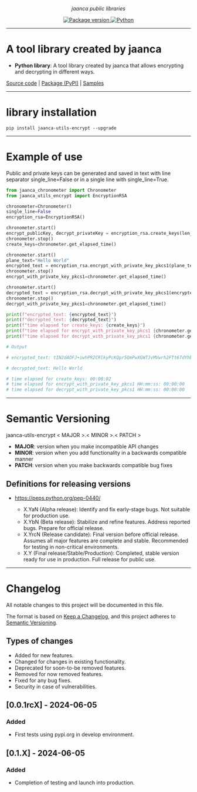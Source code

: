 <p align="center">
    <em>jaanca public libraries</em>
</p>

<p align="center">
<a href="https://pypi.org/project/jaanca-utils-encrypt" target="_blank">
    <img src="https://img.shields.io/pypi/v/jaanca-utils-encrypt?color=blue&label=PyPI%20Package" alt="Package version">
</a>
<a href="(https://www.python.org" target="_blank">
    <img src="https://img.shields.io/badge/Python-%5B%3E%3D3.8%2C%3C%3D3.11%5D-blue" alt="Python">
</a>
</p>


---

#  A tool library created by jaanca

* **Python library**: A tool library created by jaanca that allows encrypting and decrypting in different ways.

[Source code](https://github.com/jaanca/python-libraries/tree/main/jaanca-utils-encrypt)
| [Package (PyPI)](https://pypi.org/project/jaanca-utils-encrypt/)
| [Samples](https://github.com/jaanca/python-libraries/tree/main/jaanca-utils-encrypt/samples)

---

# library installation
```console
pip install jaanca-utils-encrypt --upgrade
```

---
# Example of use

Public and private keys can be generated and saved in text with line separator single_line=False or in a single line with single_line=True.

```Python
from jaanca_chronometer import Chronometer
from jaanca_utils_encrypt import EncryptionRSA

chronometer=Chronometer()
single_line=False
encryption_rsa=EncryptionRSA()

chronometer.start()
encrypt_publicKey, decrypt_privateKey = encryption_rsa.create_keys(len_key_in_bits=2048,single_line=single_line)
chronometer.stop()
create_keys=chronometer.get_elapsed_time()

chronometer.start()
plane_text="Hello World"
encrypted_text = encryption_rsa.encrypt_with_private_key_pkcs1(plane_text,encrypt_publicKey)
chronometer.stop()
encrypt_with_private_key_pkcs1=chronometer.get_elapsed_time()

chronometer.start()
decrypted_text = encryption_rsa.decrypt_with_private_key_pkcs1(encrypted_text,decrypt_privateKey)
chronometer.stop()
decrypt_with_private_key_pkcs1=chronometer.get_elapsed_time()

print(f"encrypted_text: {encrypted_text}")
print(f"decrypted_text: {decrypted_text}")
print(f"time elapsed for create_keys: {create_keys}")
print(f"time elapsed for encrypt_with_private_key_pkcs1 {chronometer.get_format_time()}: {encrypt_with_private_key_pkcs1}")
print(f"time elapsed for decrypt_with_private_key_pkcs1 {chronometer.get_format_time()}: {decrypt_with_private_key_pkcs1}")

# Output

# encrypted_text: tIN2dAOFJ+iwhPR2CRlkyPcKQpr5QmPwXGWTJvMVwrh2FTt67dYhbTnte69Tp76v5KlJSaFoXrcge8wNkxrUtR/9hur7RBdtAQrZG+fMsAKrSNYLedfiaYHxcSmgMvx+Bl81YXaSW+dNGkNVJCp92zhAjps0UkB1KVjsEjEH3eFtb+BxY2WikzCHswm47kmNl9yhSMDHsJo3n8zrEA7Ucrge6CtQ4pofswYFEk84lwyaIQWtPO2Tg7IamdO5DYu82zf3heAm+qqhEPNWT9Ua85YyABUF4DDmRRbFYUh2OxsoePZuFhLlg9PAag0M58Dr4I42AkS6Zur5geBptS/mxA==

# decrypted_text: Hello World

# time elapsed for create_keys: 00:00:02
# time elapsed for encrypt_with_private_key_pkcs1 HH:mm:ss: 00:00:00
# time elapsed for decrypt_with_private_key_pkcs1 HH:mm:ss: 00:00:00


```

---

# Semantic Versioning

jaanca-utils-encrypt < MAJOR >.< MINOR >.< PATCH >

* **MAJOR**: version when you make incompatible API changes
* **MINOR**: version when you add functionality in a backwards compatible manner
* **PATCH**: version when you make backwards compatible bug fixes

## Definitions for releasing versions
* https://peps.python.org/pep-0440/

    - X.YaN (Alpha release): Identify and fix early-stage bugs. Not suitable for production use.
    - X.YbN (Beta release): Stabilize and refine features. Address reported bugs. Prepare for official release.
    - X.YrcN (Release candidate): Final version before official release. Assumes all major features are complete and stable. Recommended for testing in non-critical environments.
    - X.Y (Final release/Stable/Production): Completed, stable version ready for use in production. Full release for public use.
---

# Changelog

All notable changes to this project will be documented in this file.

The format is based on [Keep a Changelog](https://keepachangelog.com/en/1.0.0/),
and this project adheres to [Semantic Versioning](https://semver.org/spec/v2.0.0.html).

## Types of changes

- Added for new features.
- Changed for changes in existing functionality.
- Deprecated for soon-to-be removed features.
- Removed for now removed features.
- Fixed for any bug fixes.
- Security in case of vulnerabilities.

## [0.0.1rcX] - 2024-06-05
### Added
- First tests using pypi.org in develop environment.

## [0.1.X] - 2024-06-05
### Added
- Completion of testing and launch into production.

